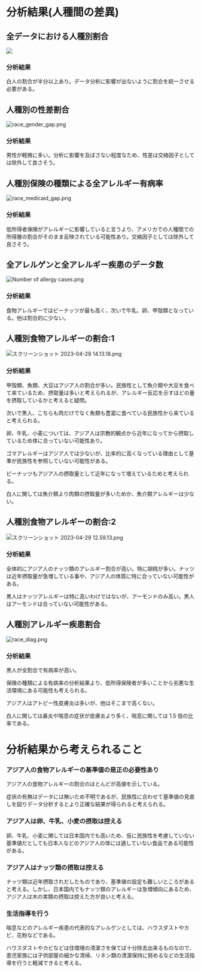 # 分析結果(人種間の差異)

## 全データにおける人種別割合

![](/Graphs/Racial%20Percentage.png)

### 分析結果

白人の割合が半分以上あり。データ分析に影響が出ないように割合を統一させる必要がある。

## 人種別の性差割合

![race_gender_gap.png](/Graphs/race_gender_gap.png)

### 分析結果

男性が軽微に多い。分析に影響を及ぼさない程度なため、性差は交絡因子としては除外して良さそう。

## 人種別保険の種類による全アレルギー有病率

![race_medicaid_gap.png](/Graphs/race_medicaid_gap.png)

### 分析結果

低所得者保険がアレルギーに影響していると言うより、アメリカでの人種間での所得層の割合がそのまま反映されている可能性あり。交絡因子としては除外して良さそう。

## 全アレルゲンと全アレルギー疾患のデータ数

![Number of allergy cases.png](/Graphs/Number%20of%20allergy%20cases.png)

### 分析結果

食物アレルギーではピーナッツが最も高く、次いで牛乳、卵、甲殻類となっている。他は割合的に少ない。

## 人種別食物アレルギーの割合:1

![スクリーンショット 2023-04-29 14.13.18.png](/Graphs/race_allergy.png)

### 分析結果

甲殻類、魚類、大豆はアジア人の割合が多い。民族性として魚介類や大豆を食べて来ているため、摂取量は多いと考えられるが、アレルギー反応を示すほどの量を摂取しているかと考えると疑問。

次いで黒人、こちらも肉だけでなく魚類も豊富に食べている民族性から来ていると考えられる。

卵、牛乳、小麦については、アジア人は宗教的観点から近年になってから摂取しているため体に合っていない可能性あり。

ゴマアレルギーはアジア人では少ないが、比率的に高くなっている理由として基準が民族性を参照していない可能性がある。

ピーナッツもアジア人の摂取量として近年になって増えているためと考えられる。

白人に関しては魚介類より肉類の摂取量が多いためか、魚介類アレルギーは少ない。

## 人種別食物アレルギーの割合:2

![スクリーンショット 2023-04-29 12.59.13.png](/Graphs/race_allergy2.png)

### 分析結果

全体的にアジア人のナッツ類のアレルギー割合が高い。特に胡桃が多い。ナッツは近年摂取量が急増している事や、アジア人の体質に特に合っていない可能性がある。

黒人はナッツアレルギーは特に高いわけではないが、アーモンドのみ高い。黒人はアーモンドは合っていない可能性がある。

## 人種別アレルギー疾患割合

![race_diag.png](/Graphs/race_diag.png)

### 分析結果

黒人が全割合で有病率が高い。

保険の種類による有病率の分析結果より、低所得保険者が多いことから劣悪な生活環境にある可能性も考えられる。

アジア人はアトピー性皮膚炎は多いが、他はそこまで高くない。

白人に関しては鼻炎や喘息の症状が皮膚炎より多く、喘息に関しては 1.5 倍の比率である。

# 分析結果から考えられること

### アジア人の食物アレルギーの基準値の是正の必要性あり

アジア人の食物アレルギーの割合のほとんどが高値を示している。

症状の有無はデータには無いため不明であるが、民族性に合わせて基準値の見直しを図りデータ分析するとより正確な結果が得られると考えられる。

### アジア人は卵、牛乳、小麦の摂取は控える

卵、牛乳、小麦に関しては日本国内でも高いため、仮に民族性を考慮していない基準値だとしても日本人などのアジア人の体には適していない食品である可能性がある。

### アジア人はナッツ類の摂取は控える

ナッツ類は近年摂取されだしたものであり、基準値の設定も難しいところがあると考える。しかし、日本国内でもナッツ類のアレルギーは急増傾向にあるため、アジア人は木の実類の摂取は控えた方が良いと考える。

### 生活指導を行う

喘息などのアレルギー疾患の代表的なアレルゲンとしては、ハウスダストやカビ、花粉などである。

ハウスダストやカビなどは住環境の清潔さを保てば十分除去出来るものなので、患児家族には子供部屋の細かな清掃、リネン類の清潔保持に努めるなどの生活指導を行うと軽減できると考える。
